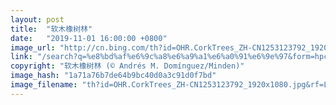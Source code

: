 ```yaml
---
layout: post
title:  "软木橡树林"
date:   "2019-11-01 16:00:00 +0800"
image_url: "http://cn.bing.com/th?id=OHR.CorkTrees_ZH-CN1253123792_1920x1080.jpg&rf=LaDigue_1920x1080.jpg&pid=hp"
link: "/search?q=%e8%bd%af%e6%9c%a8%e6%a9%a1%e6%a0%91%e6%9e%97&form=hpcapt&mkt=zh-cn"
copyright: "软木橡树林 (© Andrés M. Domínguez/Minden)"
image_hash: "1a71a76b7de64b9bc40d0a3c91d0f7bd"
image_filename: "th?id=OHR.CorkTrees_ZH-CN1253123792_1920x1080.jpg&rf=LaDigue_1920x1080.jpg&pid=hp"
---
```

